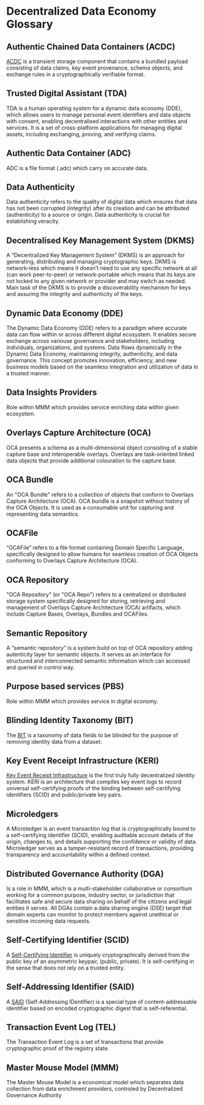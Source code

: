 # Decentralized Data Economy Glossary

## Authentic Chained Data Containers (ACDC)

[ACDC](https://datatracker.ietf.org/doc/draft-ssmith-acdc/) is a transient storage component that contains a bundled payload consisting of data claims, key event provenance, schema objects, and exchange rules in a cryptographically verifiable format. 

## Trusted Digital Assistant (TDA)

TDA is a human operating system for a dynamic data economy (DDE), which allows users to manage personal event identifiers and data objects with consent, enabling decentralised interactions with other entities and services. It is a set of cross-platform applications for managing digital assets, including exchanging, proving, and verifying claims.

## Authentic Data Container (ADC)

ADC is a file format (.adc) which carry on accurate data.

## Data Authenticity

Data authenticity refers to the quality of digital data which ensures that data has not been corrupted (integrity) after its creation and can be attributed (authenticity) to a source or origin. Data authenticity is crucial for establishing veracity.

## Decentralised Key Management System (DKMS)

A “Decentralized Key Management System” (DKMS) is an approach for generating, distributing and managing cryptographic keys. DKMS is network-less which means it doesn’t need to use any specific network at all (can work peer-to-peer) or network-portable which means that its keys are not locked to any given network or provider and may switch as needed. Main task of the DKMS is to provide a discoverability mechanism for keys and assuring the integrity and authenticity of the keys.

## Dynamic Data Economy (DDE)

The Dynamic Data Economy (DDE) refers to a paradigm where accurate data can flow within or across different digital ecosystem. It enables secure exchange across variouse governance and stakeholders, including individuals, organizations, and systems. Data flows dynamically in the Dynamic Data Economy, maintaining integrity, authenticity, and data governance. This concept promotes innovation, efficiency, and new business models based on the seamless integration and utilization of data in a trusted manner.

## Data Insights Providers

Role within MMM which provides service enriching data within given ecosystem.

## Overlays Capture Architecture (OCA)

OCA presents a schema as a multi-dimensional object consisting of a stable capture base and interoperable overlays. Overlays are task-oriented linked data objects that provide additional colouration to the capture base.

## OCA Bundle

An "OCA Bundle" refers to a collection of objects that conform to Overlays Capture Architecture (OCA). OCA bundle is a snapshot without history of the OCA Objects. It is used as a consumable unit for capturing and representing data semantics. 

## OCAFile

“OCAFile” refers to a file format containing Domain Specific Language, specifically designed to allow humans for seamless creation of OCA Objects conforming to Overlays Capture Architecture (OCA). 

## OCA Repository

"OCA Repository" (or "OCA Repo") refers to a centralized or distributed storage system specifically designed for storing, retrieving and management of Overlays Capture Architecture (OCA) artifacts, which include Capture Bases, Overlays, Bundles and OCAFiles.

## Semantic Repository

A “semantic repository” is a system build on top of OCA repository adding autenticity layer for semantic objects. It serves as an interface for structured and interconnected semantic information which can accessed and queried in control way.

## Purpose based services (PBS)

Role within MMM which provides service in digital economy.

## Blinding Identity Taxonomy (BIT)

The [BIT](https://docs.kantarainitiative.org/Blinding-Identity-Taxonomy-Report-Version-1.0.pdf) is a taxonomy of data fields to be blinded for the purpose of removing identity data
from a dataset.

## Key Event Receipt Infrastructure (KERI)

[Key Event Receipt Infrastructure](https://keri.one/)  is the first truly fully decentralized identity system.
KERI is an architecture that compiles key event logs to record universal self-certifying proofs of the binding between self-certifying identifiers (SCID) and public/private key pairs.

## Microledgers

A Microledger is an event transaction log that is cryptographically bound to a self-certifying identifier (SCID), enabling auditable account details of the origin, changes to, and details supporting the confidence or validity of data. Microledger serves as a tamper-resistant record of transactions, providing transparency and accountability within a defined context. 

## Distributed Governance Authority (DGA)

Is a role in MMM, which is a multi-stakeholder collaborative or consortium working for a common purpose, industry sector, or jurisdiction that facilitates safe and secure data sharing on behalf of the citizens and legal entities it serves. All DGAs contain a data sharing engine (DSE) target that domain experts can monitor to protect members against unethical or sensitive incoming data requests.

## Self-Certifying Identifier (SCID)

A [Self-Certifying Identifier](https://weboftrust.github.io/ietf-keri/draft-ssmith-keri.html#name-self-certifying-identifier-) is uniquely cryptographically derived from the public key of an asymmetric keypair, (public, private). It is self-certifying in the sense that does not rely on a trusted entity.

## Self-Addressing Identifier (SAID)

A [SAID](https://weboftrust.github.io/ietf-said/draft-ssmith-said.html) (Self-Addressing IDentifier) is a special type of content-addressable identifier based on encoded cryptographic digest that is self-referential.

## Transaction Event Log (TEL)

The Transaction Event Log is a set of transactions that provide cryptographic proof of the registry state. 

## Master Mouse Model (MMM)

The Master Mouse Model is a economical model which separates data collection from data enrichment providers, controled by Decentralized Governance Authority

